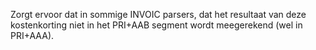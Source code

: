 Zorgt ervoor dat in sommige INVOIC parsers, dat het resultaat van deze kostenkorting niet in het PRI+AAB segment wordt meegerekend (wel in PRI+AAA).